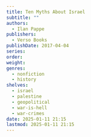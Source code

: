 ```yaml
---
title: Ten Myths About Israel
subtitle: ""
authors:
  - Ilan Pappe
publishers:
  - Verso Books
publishDate: 2017-04-04
series: 
order: 
weight: 
genres:
  - nonfiction
  - history
shelves:
  - israel
  - palestine
  - geopolitical
  - war-is-hell
  - war-crimes
date: 2025-01-11 21:15
lastmod: 2025-01-11 21:15
---
```

